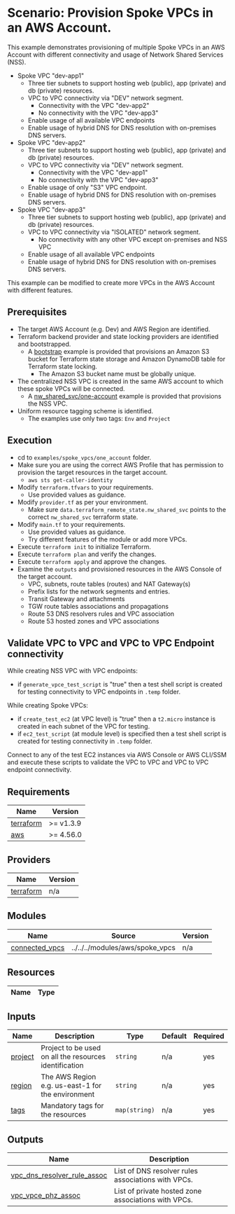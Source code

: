 # Scenario: Provision Spoke VPCs in an AWS Account.

This example demonstrates provisioning of multiple Spoke VPCs in an AWS Account with different connectivity and usage of Network Shared Services (NSS).
- Spoke VPC "dev-app1"
    - Three tier subnets to support hosting web (public), app (private) and db (private) resources.
    - VPC to VPC connectivity via "DEV" network segment.
        - Connectivity with the VPC "dev-app2"
        - No connectivity with the VPC "dev-app3"
    - Enable usage of all available VPC endpoints
    - Enable usage of hybrid DNS for DNS resolution with on-premises DNS servers.
- Spoke VPC "dev-app2"
    - Three tier subnets to support hosting web (public), app (private) and db (private) resources.
    - VPC to VPC connectivity via "DEV" network segment.
        - Connectivity with the VPC "dev-app1"
        - No connectivity with the VPC "dev-app3"
    - Enable usage of only "S3" VPC endpoint.
    - Enable usage of hybrid DNS for DNS resolution with on-premises DNS servers.
- Spoke VPC "dev-app3"
    - Three tier subnets to support hosting web (public), app (private) and db (private) resources.
    - VPC to VPC connectivity via "ISOLATED" network segment.
        - No connectivity with any other VPC except on-premises and NSS VPC
    - Enable usage of all available VPC endpoints
    - Enable usage of hybrid DNS for DNS resolution with on-premises DNS servers.

This example can be modified to create more VPCs in the AWS Account with different features.

## Prerequisites
- The target AWS Account (e.g. Dev) and AWS Region are identified.
- Terraform backend provider and state locking providers are identified and bootstrapped.
  - A [bootstrap](../../bootstrap) example is provided that provisions an Amazon S3 bucket for Terraform state storage and Amazon DynamoDB table for Terraform state locking.
    - The Amazon S3 bucket name must be globally unique.
- The centralized NSS VPC is created in the same AWS account to which these spoke VPCs will be connected.
    - A [nw_shared_svc/one-account](../../nw_shared_svc/one_account) example is provided that provisions the NSS VPC.
- Uniform resource tagging scheme is identified.
  - The examples use only two tags: `Env` and `Project`

## Execution
- cd to `examples/spoke_vpcs/one_account` folder.
- Make sure you are using the correct AWS Profile that has permission to provision the target resources in the target account.
    - `aws sts get-caller-identity`
- Modify `terraform.tfvars` to your requirements.
    - Use provided values as guidance.
- Modify `provider.tf` as per your environment.
    - Make sure `data.terraform_remote_state.nw_shared_svc` points to the correct `nw_shared_svc` terraform state.
- Modify `main.tf` to your requirements.
    - Use provided values as guidance.
    - Try different features of the module or add more VPCs.
- Execute `terraform init` to initialize Terraform.
- Execute `terraform plan` and verify the changes.
- Execute `terraform apply` and approve the changes.
- Examine the `outputs` and provisioned resources in the AWS Console of the target account.
    - VPC, subnets, route tables (routes) and NAT Gateway(s)
    - Prefix lists for the network segments and entries.
    - Transit Gateway and attachments
    - TGW route tables associations and propagations
    - Route 53 DNS resolvers rules and VPC association
    - Route 53 hosted zones and VPC associations

## Validate VPC to VPC and VPC to VPC Endpoint connectivity
While creating NSS VPC with VPC endpoints:
- if `generate_vpce_test_script` is "true" then a test shell script is created for testing connectivity to VPC endpoints in `.temp` folder.

While creating Spoke VPCs:
- if `create_test_ec2` (at VPC level) is "true" then a `t2.micro` instance is created in each subnet of the VPC for testing.
- if `ec2_test_script` (at module level) is specified then a test shell script is created for testing connectivity in `.temp` folder.

Connect to any of the test EC2 instances via AWS Console or AWS CLI/SSM and execute these scripts to validate the VPC to VPC and VPC to VPC endpoint connectivity.

<!-- BEGIN_TF_DOCS -->
## Requirements

| Name | Version |
|------|---------|
| <a name="requirement_terraform"></a> [terraform](#requirement\_terraform) | >= v1.3.9 |
| <a name="requirement_aws"></a> [aws](#requirement\_aws) | >= 4.56.0 |

## Providers

| Name | Version |
|------|---------|
| <a name="provider_terraform"></a> [terraform](#provider\_terraform) | n/a |

## Modules

| Name | Source | Version |
|------|--------|---------|
| <a name="module_connected_vpcs"></a> [connected\_vpcs](#module\_connected\_vpcs) | ../../../modules/aws/spoke_vpcs | n/a |

## Resources

| Name | Type |
|------|------|

## Inputs

| Name | Description | Type | Default | Required |
|------|-------------|------|---------|:--------:|
| <a name="input_project"></a> [project](#input\_project) | Project to be used on all the resources identification | `string` | n/a | yes |
| <a name="input_region"></a> [region](#input\_region) | The AWS Region e.g. us-east-1 for the environment | `string` | n/a | yes |
| <a name="input_tags"></a> [tags](#input\_tags) | Mandatory tags for the resources | `map(string)` | n/a | yes |

## Outputs

| Name | Description |
|------|-------------|
| <a name="output_vpc_dns_resolver_rule_assoc"></a> [vpc\_dns\_resolver\_rule\_assoc](#output\_vpc\_dns\_resolver\_rule\_assoc) | List of DNS resolver rules associations with VPCs. |
| <a name="output_vpc_vpce_phz_assoc"></a> [vpc\_vpce\_phz\_assoc](#output\_vpc\_vpce\_phz\_assoc) | List of private hosted zone associations with VPCs. |
<!-- END_TF_DOCS -->
